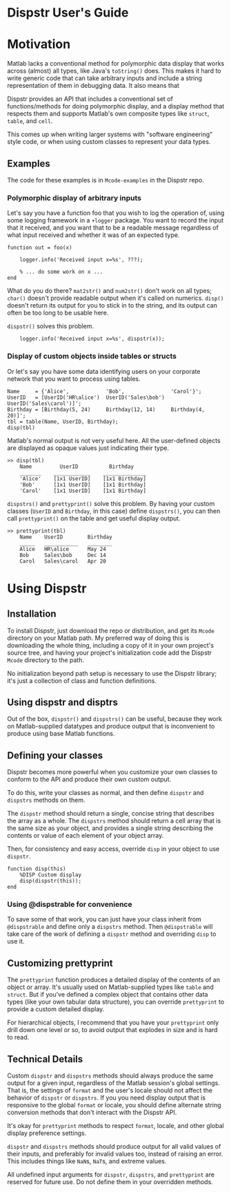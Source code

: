 Dispstr User's Guide
=======================

# Motivation

Matlab lacks a conventional method for polymorphic data display that works across (almost) all types, like Java's `toString()` does. This makes it hard to write generic code that can take arbitrary inputs and include a string representation of them in debugging data. It also means that

Dispstr provides an API that includes a conventional set of functions/methods for doing polymorphic display, and a display method that respects them and supports Matlab's own composite types like `struct`, `table`, and `cell`.

This comes up when writing larger systems with "software engineering" style code, or when using custom classes to represent your data types.

## Examples

The code for these examples is in `Mcode-examples` in the Dispstr repo.

###  Polymorphic display of arbitrary inputs

Let's say you have a function foo that you wish to log the operation of, using some logging framework in a `+logger` package. You want to record the input that it received, and you want that to be a readable message regardless of what input received and whether it was of an expected type.

```
function out = foo(x)

    logger.info('Received input x=%s', ???);

    % ... do some work on x ...
end
```

What do you do there? `mat2str()` and `num2str()` don't work on all types; `char()` doesn't provide readable output when it's called on numerics. `disp()` doesn't return its output for you to stick in to the string, and its output can often be too long to be usable here.

`dispstr()` solves this problem.

```
    logger.info('Received input x=%s', dispstr(x));
```

###  Display of custom objects inside tables or structs

Or let's say you have some data identifying users on your corporate network that you want to process using tables.

```
Name     = {'Alice',            'Bob',               'Carol'}';
UserID   = [UserID('HR\alice')  UserID('Sales\bob')  UserID('Sales\carol')]';
Birthday = [Birthday(5, 24)     Birthday(12, 14)     Birthday(4, 20)]';
tbl = table(Name, UserID, Birthday);
disp(tbl)
```

Matlab's normal output is not very useful here. All the user-defined objects are displayed as opaque values just indicating their type.

```
>> disp(tbl)
    Name         UserID          Birthday   
    _______    ____________    ______________
    'Alice'    [1x1 UserID]    [1x1 Birthday]
    'Bob'      [1x1 UserID]    [1x1 Birthday]
    'Carol'    [1x1 UserID]    [1x1 Birthday]
```

`dispstrs()` and `prettyprint()` solve this problem. By having your custom classes (`UserID` and `Birthday`, in this case) define `dispstrs()`, you can then call `prettyprint()` on the table and get useful display output.

```
>> prettyprint(tbl)
    Name    UserID        Birthday
    _____   ___________   ________
    Alice   HR\alice      May 24  
    Bob     Sales\bob     Dec 14  
    Carol   Sales\carol   Apr 20  
```


#  Using Dispstr

##  Installation

To install Dispstr, just download the repo or distribution, and get its `Mcode` directory on your Matlab path. My preferred way of doing this is downloading the whole thing, including a copy of it in your own project's source tree, and having your project's initialization code add the Dispstr `Mcode` directory to the path.

No initialization beyond path setup is necessary to use the Dispstr library; it's just a collection of class and function definitions.

##  Using dispstr and disptrs

Out of the box, `dispstr()` and `dispstrs()` can be useful, because they work on Matlab-supplied datatypes and produce output that is inconvenient to produce using base Matlab functions.

##  Defining your classes

Dispstr becomes more powerful when you customize your own classes to conform to the API and produce their own custom output.

To do this, write your classes as normal, and then define `dispstr` and `dispstrs` methods on them.

The `dispstr` method should return a single, concise string that describes the array as a whole. The `dispstrs` method should return a cell array that is the same size as your object, and provides a single string describing the contents or value of each element of your object array.

Then, for consistency and easy access, override `disp` in your object to use `dispstr`.

```
function disp(this)
    %DISP Custom display
    disp(dispstr(this));
end
```

###   Using @dispstrable for convenience

To save some of that work, you can just have your class inherit from `@dispstrable` and define only a `dispstrs` method. Then `@dispstrable` will take care of the work of defining a `dispstr` method and overriding `disp` to use it.

##  Customizing prettyprint

The `prettyprint` function produces a detailed display of the contents of an object or array. It's usually used on Matlab-supplied types like `table` and `struct`. But if you've defined a complex object that contains other data types (like your own tabular data structure), you can override `prettyprint` to provide a custom detailed display.

For hierarchical objects, I recommend that you have your `prettyprint` only drill down one level or so, to avoid output that explodes in size and is hard to read.

##  Technical Details

Custom `dispstr` and `dispstrs` methods should always produce the same output for a given input, regardless of the Matlab session's global settings. That is, the settings of `format` and the user's locale should not affect the behavior of `dispstr` or `dispstrs`. If you you need display output that is responsive to the global `format` or locale, you should define alternate string conversion methods that don't interact with the Dispstr API.

It's okay for `prettyprint` methods to respect `format`, locale, and other global display preference settings.

`dispstr` and `dispstrs` methods should produce output for all valid values of their inputs, and preferably for invalid values too, instead of raising an error. This includes things like `NaN`s, `NaT`s, and extreme values.

All undefined input arguments for `dispstr`, `dispstrs`, and `prettyprint` are reserved for future use. Do not define them in your overridden methods.
